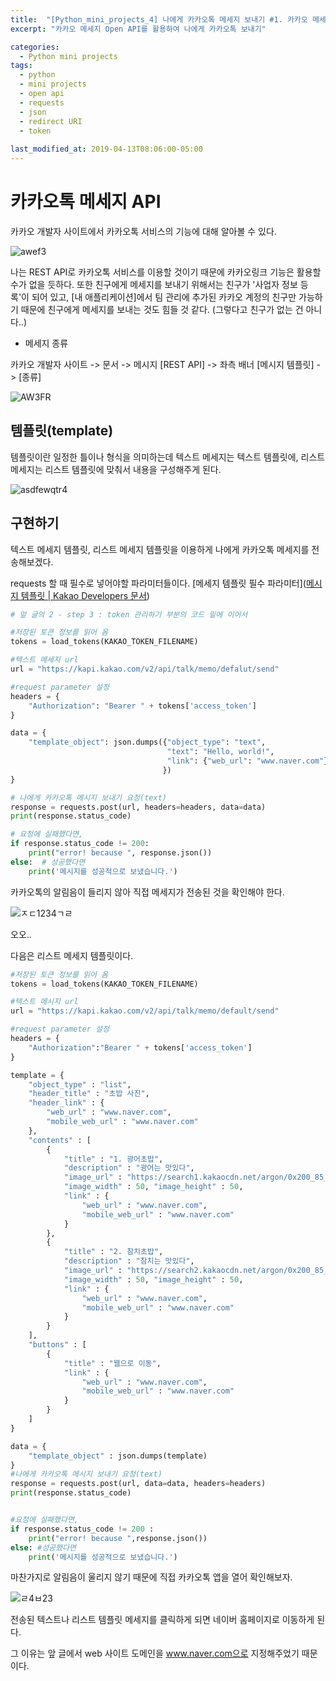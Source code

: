 ```yaml
---
title:  "[Python_mini_projects_4] 나에게 카카오톡 메세지 보내기 #1. 카카오 메세지 API를 활용하여 나에게 카카오톡 보내기"
excerpt: "카카오 메세지 Open API를 활용하여 나에게 카카오톡 보내기"

categories:
  - Python mini projects
tags:
  - python
  - mini projects
  - open api
  - requests
  - json
  - redirect URI
  - token
 
last_modified_at: 2019-04-13T08:06:00-05:00  
---
```


# 카카오톡 메세지 API

카카오 개발자 사이트에서 카카오톡 서비스의 기능에 대해 알아볼 수 있다.

![awef3](https://user-images.githubusercontent.com/83167676/127173858-5ca8f95c-7007-4c09-883e-da7e3c30ee61.png)

나는 REST API로 카카오톡 서비스를 이용할 것이기 때문에 카카오링크 기능은 활용할 수가 없을 듯하다. 또한 친구에게 메세지를 보내기 위해서는 친구가 '사업자 정보 등록'이 되어 있고, [내 애플리케이션]에서 팀 관리에 추가된 카카오 계정의 친구만 가능하기 때문에 친구에게 메세지를 보내는 것도 힘들 것 같다. (그렇다고 친구가 없는 건 아니다..)



- 메세지 종류

카카오 개발자 사이트 -> 문서 -> 메시지 [REST API] -> 좌측 배너 [메시지 템플릿] -> [종류]

![AW3FR](https://user-images.githubusercontent.com/83167676/127175786-743a84d9-d0ff-40f9-9845-c3c3c47ccc22.png)



## 템플릿(template)

템플릿이란 일정한 틀이나 형식을 의미하는데 텍스트 메세지는 텍스트 템플릿에, 리스트 메세지는 리스트 템플릿에 맞춰서 내용을 구성해주게 된다.

![asdfewqtr4](https://user-images.githubusercontent.com/83167676/127176733-2c94a5a4-1fd2-4081-ae5e-525113d08a4e.png)



## 구현하기

텍스트 메세지 템플릿, 리스트 메세지 템플릿을 이용하게 나에게 카카오톡 메세지를 전송해보겠다.

requests 할 때 필수로 넣어야할 파라미터들이다. [메세지 템플릿 필수 파라미터]([메시지 템플릿 | Kakao Developers 문서](https://developers.kakao.com/docs/latest/ko/message/message-template#list))

```python
# 앞 글의 2 - step 3 : token 관리하기 부분의 코드 밑에 이어서

#저장된 토큰 정보를 읽어 옴
tokens = load_tokens(KAKAO_TOKEN_FILENAME)

#텍스트 메세지 url
url = "https://kapi.kakao.com/v2/api/talk/memo/defalut/send"

#request parameter 설정
headers = {
    "Authorization": "Bearer " + tokens['access_token']
}

data = {
    "template_object": json.dumps({"object_type": "text", 
                                   "text": "Hello, world!", 
                                   "link": {"web_url": "www.naver.com"}
                                  })
}

# 나에게 카카오톡 메시지 보내기 요청(text)
response = requests.post(url, headers=headers, data=data)
print(response.status_code)

# 요청에 실패했다면,
if response.status_code != 200:
    print("error! because ", response.json())
else:  # 성공했다면
    print('메시지를 성공적으로 보냈습니다.')
```

카카오톡의 알림음이 들리지 않아 직접 메세지가 전송된 것을 확인해야 한다.

![ㅈㄷ1234ㄱㄹ](https://user-images.githubusercontent.com/83167676/127180370-83481d41-b0c1-4c16-87d0-2e621052cb1f.jpg)

오오..



다음은 리스트 메세지 템플릿이다.

```python
#저장된 토큰 정보를 읽어 옴
tokens = load_tokens(KAKAO_TOKEN_FILENAME)

#텍스트 메시지 url
url = "https://kapi.kakao.com/v2/api/talk/memo/default/send"

#request parameter 설정
headers = {
    "Authorization":"Bearer " + tokens['access_token']
}

template = {
    "object_type" : "list",
    "header_title" : "초밥 사진",
    "header_link" : {
        "web_url" : "www.naver.com",
        "mobile_web_url" : "www.naver.com"
    },
    "contents" : [
        {
            "title" : "1. 광어초밥",
            "description" : "광어는 맛있다",
            "image_url" : "https://search1.kakaocdn.net/argon/0x200_85_hr/8x5qcdbcQwi",
            "image_width" : 50, "image_height" : 50,
            "link" : {
                "web_url" : "www.naver.com",
                "mobile_web_url" : "www.naver.com"
            }
        },
        {
            "title" : "2. 참치초밥",
            "description" : "참치는 맛있다",
            "image_url" : "https://search2.kakaocdn.net/argon/0x200_85_hr/IjIToH1S7J1",
            "image_width" : 50, "image_height" : 50,
            "link" : {
                "web_url" : "www.naver.com",
                "mobile_web_url" : "www.naver.com"
            }
        }
    ],
    "buttons" : [
        {
            "title" : "웹으로 이동",
            "link" : {
                "web_url" : "www.naver.com",
                "mobile_web_url" : "www.naver.com"
            }
        }
    ]
}

data = {
    "template_object" : json.dumps(template) 
}
#나에게 카카오톡 메시지 보내기 요청(text)
response = requests.post(url, data=data, headers=headers)
print(response.status_code)


#요청에 실패했다면,
if response.status_code != 200 :
    print("error! because ",response.json())
else: #성공했다면
    print('메시지를 성공적으로 보냈습니다.')
```

마찬가지로 알림음이 울리지 않기 때문에 직접 카카오톡 앱을 열어 확인해보자.

![ㄹ4ㅂ23](https://user-images.githubusercontent.com/83167676/127181079-0ad4733a-4de4-4a64-939f-1baa7920c3a6.jpg)



전송된 텍스트나 리스트 템플릿 메세지를 클릭하게 되면 네이버 홈페이지로 이동하게 된다.

그 이유는 앞 글에서 web 사이트 도메인을 www.naver.com으로 지정해주었기 때문이다.